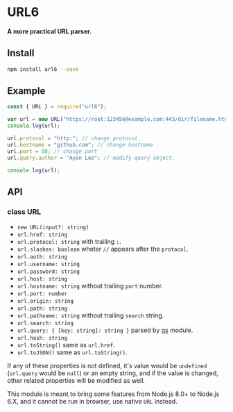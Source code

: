 # URL6

**A more practical URL parser.**

## Install

```sh
npm install url6 --save
```

## Example

```javascript
const { URL } = require("url6");

var url = new URL("https://root:123456@example.com:443/dir/filename.html?lang=en-US#id");
console.log(url);

url.protocol = "http:"; // change protocol
url.hostname = "github.com"; // change hostname
url.port = 80; // change port
url.query.author = "Ayon Lee"; // modify query object.

console.log(url);
```

## API

### class URL

- `new URL(input?: string)`
- `url.href: string`
- `url.protocol: string` with trailing `:`.
- `url.slashes: boolean` wheter `//` appears after the `protocol`.
- `url.auth: string`
- `url.username: string`
- `url.password: string`
- `url.host: string`
- `url.hostname: string` without trailing `port` number.
- `url.port: number`
- `url.origin: string`
- `url.path: string`
- `url.pathname: string` without trailing `search` string.
- `url.search: string`
- `url.query: { [key: string]: string }` parsed by 
    [qs](https://www.npmjs.com/package/qs) module.
- `url.hash: string`
- `url.toString()` same as `url.href`.
- `url.toJSON()` same as `url.toString()`.

If any of these properties is not defined, it's value would be `undefined` 
(`url.query` would be `null`) or an empty string, and if the value is 
changed, other related properties will be modified as well.

This module is meant to bring some features from Node.js 8.0+ to Node.js 6.X, 
and it cannot be run in browser, use native `URL` instead.